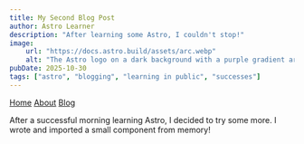 ```yaml
---
title: My Second Blog Post
author: Astro Learner
description: "After learning some Astro, I couldn't stop!"
image:
    url: "https://docs.astro.build/assets/arc.webp"
    alt: "The Astro logo on a dark background with a purple gradient arc."
pubDate: 2025-10-30
tags: ["astro", "blogging", "learning in public", "successes"]
---
```

<a href="/">Home</a>
<a href="/about/">About</a>
<a href="/blog/">Blog</a>

After a successful morning learning Astro, I decided to try some more. I wrote and imported a small component from memory!